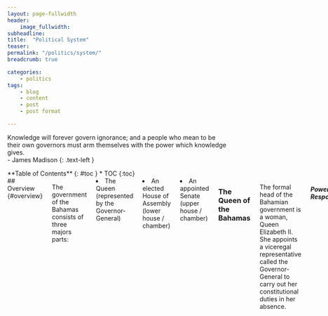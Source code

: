 ```yaml
---
layout: page-fullwidth
header:
    image_fullwidth:
subheadline:
title:  "Political System"
teaser: 
permalink: "/politics/system/"
breadcrumb: true

categories:
    - politics
tags:
    - blog
    - content
    - post
    - post format

---
```

>
Knowledge will forever govern ignorance; and a people who mean to be their own governors must arm themselves with the power which knowledge gives.
<br/>- James Madison
{: .text-left }

<div class="row">
<div class="medium-4 medium-push-8 columns" markdown="1">
<div class="panel radius" markdown="1">
**Table of Contents**
{: #toc }
*  TOC
{:toc}
</div>
</div><!-- /.medium-4.columns -->

<div class="medium-8 medium-pull-4 columns" markdown="1">
## Overview {#overview}

The government of the Bahamas consists of three majors parts:
<li> The Queen (represented by the Governor-General)</li>
<li> An elected House of Assembly (lower house / chamber)</li>
<li> An appointed Senate (upper house / chamber)</li>

### The Queen of the Bahamas

The formal head of the Bahamian government is a woman, Queen Elizabeth II. She appoints a viceregal representative called the Governor-General to carry out her constitutional duties in her absence. 

<h5>Powers and Responsibilities</h5>

In conjunction with the Prime Minister (the leader of the major ruling party), the Governor-General appoints government Ministers ( The role of the Governor-General is not well understood or documented outside of the constitution. 

Term Limits: The Governor-General typically ends their term within five years but have no term limits.

<small markdown="1">[Up to table of contents](#toc)</small>
{: .text-right }

### The House of Assembly

The House of Assembly (HoA) consists of 38 'Members of Parliament' (MPs) who are elected from individual constituencies (neighborhoods). Jump down to the voting section by clicking here to learn more about that process. These 38 MPs are the only elected government positions.

These results implicity decide two other positions:
<p>1. The Prime Minister - the controlling head of the Bahamian government
<br/>2. The Leader of the Opposition</p>

While affliation with a political party is not necessary to run for a MP position, the two named positions require it. 

The office of Prime Minister is held by the leader of the party which wins a majority of House of Assembly positions (also known as seats). Political parties hold leadership conventions where they elect their party leaders.

The Leader of the Opposition is appointed by the Governor General and is typically the leader of the party which wins the second highest seat count. (This is not always the case as we saw in 2016 when Loretta Butler-Turner was appointed as the Leader of the Opposition while Hubert Minnis was still the leader of the FNM).

<h5>Eligibility</h5>

The constitution stipulates two requirements for holding a membership position in the House of Assembly:
<p>1. being a citizen of the Bahamas who is 21 years or older
<br/>2. residing in the Bahamas for at least one year immediately before the date of nomination for election</p>

* You do not need to reside in the constituency in which you are interested in running.

<h5>Powers and Responsibilities</h5>

The HoA performs all major legislative functions.

Term Limits: 5 years

Some MPs are also selected as Ministers of one of 17 areas such as education, finance, and foreign affairs. See "Ministries" section below.

Head to the <a href="{{ site.url }}{{ site.baseurl }}/politics/know-your-politician">Know Your Politician</a> page to see the current Members of Parliament.

<small markdown="1">[Up to table of contents](#toc)</small>
{: .text-right }

### Senate

The Senate consists of 16 members called Senators. These Senators are not elected, rather, they are appointed by the Governor-General after consultation with the Prime Minister and the Leader of the Opposition. To decide on the Senator positions, the Governor-General consults:
<li> the Prime Minister alone to appoint 9 of these Senators;</li>
<li>the Leader of the Opposition alone to appoint 4;</li>
<li>both the Prime Minister and the Leader of the Oppositions to appoint the remaining 3.</li>

<br/>The Senate has a leadership position called the President of the Senate.

The Senate is meant to operate as a checks-and-balance much like the US system.

<h5>Eligibility</h5>

The constitution stipulates two requirements for being appointed as a Senator:
<br/>1. being a citizen of the Bahamas who is 30 years or older
<br/>2. residing in the Bahamas for at least one year immediately before the date of appointment

<h5>Powers and Responsibilities</h5> 

The Senate can pass bills and make bill amendments which must be approved by the House of Assembly. The Senate may reject a bill that has passed the HoA. However, if the House passes the bill in two successive sessions, after Senate refusal, the HoA may send the bill directly to the Governor-General without the Senate's consent.

Term Limits: 5 years

<small markdown="1">[Up to table of contents](#toc)</small>
{: .text-right }

## Ministries {#ministries}

There are currently 17 distinct areas of government interest that positioned as official ministries:

1. <a href="http://bit.ly/2h36BYv">Agriculture, Marine Resources and Local Government</a>
2. <a href="http://bit.ly/1Tsw8si">Education, Science and Technology</a> - <a href="http://www.ministryofeducationbahamas.com/">Dedicated website</a>
3. <a href="http://bit.ly/2heIaq6">Environment and Housing</a>
4. <a href="http://bit.ly/2h08Mfj">Finance</a>
5. <a href="http://bit.ly/2heDbtx">Financial Services</a>
6. <a href="http://bit.ly/2h36T1v">Foreign Affairs and Immigration</a>
7. <a href="http://bit.ly/2gPhAa3">Grand Bahama</a>
8. <a href="http://bit.ly/2heKtt3">Health</a>
9. <a href="http://bit.ly/2heL1TN">Labour and National Insurance</a>
10. <a href="http://bit.ly/2h47DpH">National Security</a>
11. <a href="http://bit.ly/2h41xpc">Office of the Attorney General & Ministry of Legal Affairs</a>
12. <a href="http://bit.ly/2heBlcf">Public Service</a>
13. <a href="http://bit.ly/2heG1uF">Social Services and Community Development</a>
14. <a href="http://bit.ly/2h49kU5">Tourism</a>
15. <a href="http://bit.ly/2ghT5lf">Transport and Aviation</a>
16. <a href="http://bit.ly/2h0ey0m">Works and Urban Development</a>
17. <a href="http://bit.ly/2gA95fU">Youth, Sports and Culture</a>

<small markdown="1">[Up to table of contents](#toc)</small>
{: .text-right }

## Departments {#departments}

There are numerous government departments including:

1.	Archives
2.	Bahamas National Geographic Information Systems (BNGIS) Centre
3.	Business License
4.	Cooperatives Development
5.	Court of Appeal
6.	Customs Department
7.	Fire Services
8.	Forestry Unit
9.	HIV-AIDS Center
10.	Housing
11.	Immigration
12.	Internal Audit
13.	Labor
14.	Marine Resources
15.	Meteorology
16.	National Anti-Drug Secretariat
17.	National Emergency Management Agency (NEMA)
18.	Parliamentary Registration Department
19.	Port Department
20.	Post Office Department
21.	Princess Margaret Hospital
22.	Public Health
23.	Public Prosecutions
24.	Registrar Generals Department
25.	Road Traffic
26.	Royal Bahamas Defense Force
27.	Royal Bahamas Police Force
28.	Royal Bahamas Police Force - Grand Bahama
29.	Sandilands Rehabilitation Centre
30.	Social Services
31.	Statistics
32.	Supreme Court
33.	Treasury Department
34.	VAT Bahamas

<small markdown="1">[Up to table of contents](#toc)</small>
{: .text-right }

## Corporations & Agencies {#agencies}

There are also numerous government corporations and statutory agencies including:

1.	19CCEM Conference Secretariat
2.	Auditor General
3.	Bahamas ACP Secretariat
4.	Bahamas Agricultural & Industrial Corporation (BAIC)
5.	Bahamas Bureau of Standards and Quality (BBSQ)
6.	Bahamas Development Bank
7.	Bahamas Electricity Corporation (BEC)
8.	Bahamas Environment Science and Technology Commission (BEST)
9.	Bahamas Investment Authority
10.	Bahamas Maritime Authority
11.	Bahamas Trade Commission
12.	Bahamasair Holding Ltd
13.	Bank of The Bahamas
14.	Broadcasting Corporation of The Bahamas
15.	Cellular Liberalization Task Force
16.	Central Bank of The Bahamas
17.	Compliance Commission
18.	Data Protection Commissioner
19.	Financial Intelligence Unit
20.	Foreign Account Tax Compliance Act (FATCA)
21.	Hotel Corporation of The Bahamas
22.	Maritime Matters
23.	Nassau Flight Services
24.	National Insurance Board
25.	Public Hospitals Authority
26.	Securities Commission of The Bahamas
27.	The Bahamas Telecommunications Company Ltd (BTC)
28.	University of The Bahamas
29.	Utilities Regulation & Competition Authority (URCA)
30.	Water & Sewerage Corporation

<small markdown="1">[Up to table of contents](#toc)</small>
{: .text-right }

## Voting {#voting}

The only elected positions in the Bahamian government are the 38 Members of Parliament.

The 38 MPs correspond to 38 individual constituencies (neighborhoods)and citizens may only vote on the set of individuals running in the constituency in which they have resided for a certain period of time. This leads to MPs restricting their campaigning efforts to the constituency in which they are running. 

"...The current legal framework does not grant the electoral management body supervision of campaign finance, nor does it delegate this function to other public entities. In fact, political campaigns are fully funded from private sources. Campaign financing is currently unregulated and political parties are not required to report on the flows or administration of their campaign funds." <a href="http://www.vision2040bahamas.org/media/uploads/State_of_the_Nation_Summary_Report.pdf">State of the Nation Report, page 32</a> This has led to serious allegations of corruption in the past. Campaign financing can decide elections and reveal conflicts of interest.

An individual does not need to be affliated with a political party or reside in the constituency in order to run. However, because the Prime Minister is not elected and rather is the party leader of the winner of most MP seats, many citizens see voting for an independent candidate as an inability to directly affect who becomes Prime Minister. 

The citzens' inability to directly vote for the Prime Minister is one of the primary reasons for the extreme degree of 'party politics' seen in the Bahamas. Unlike in the US where political parties are split on social and economical issues, political parties in the Bahamas are primarily differentiated by individuals and the party leader. Subsequently, many citizens vote for individuals running with a particular party because they approve of the party leader rather than the individual themselves.

<h5>Eligibility</h5>

To vote you must:
<p>1. be a citizen of the Bahamas who is 18 years or older
<br/>2. residing in the Bahamas for at least one year immediately before the date of appointment</p>

For more information on registering to vote for the 2017 election - <a href="http://www.votebahamas2017.com/">click here</a>.

<small markdown="1">[Up to table of contents](#toc)</small>
{: .text-right }

## Constituencies {#constituencies}

There are currently 38 constituencies, 23 on Nassau and 15 on the family islands.

|Nassau                           | Nassau                          | Family Island                         |
| :-----------------------------: | :-----------------------------: |:-------------------------------------:|
| 1. Bain Town & Grants Town      | 13. Marathon                    | 1. Cat Island, Rum Cay & San Salvador |
| 2. Bamboo Town                  | 14. Montagu                     | 2. Central & South Abaco              |
| 3. Carmichael                   | 15. Mount Moriah                | 3. Central & South Eleuthera          |
| 4. Centerville                  | 16. Nassau Village              | 4. Central Grand Bahama               |
| 5. Elizabeth                    | 17. Pinewood                    | 5. East Grand Bahama                  |
| 6. Englerston                   | 18. Seabreeze                   | 6. Exumas and Ragged Island           |
| 7. Fort Charlotte               | 19. South Beach                 | 7. Long Island 						|
| 8. Fox Hill                     | 20. Southern Shores             | 8. Mangrove Cay & South Andros        |
| 9. Garden Hills                 | 21. St. Anne's                  | 9. Marco City 		                |
| 10. Golden Gates                | 22. Tall Pines                  | 10. M.I.C.A.L.* 					    |
| 11. Golden Isles                | 23. Yamacraw                    | 11. North Abaco                		|
| 12. Killarney                   | 			                    | 12. North Andros & Berry Islands	    |
|                                 |              					| 13. North Eleuthera           		|
|                                 |              					| 14. Pineridge			           		|
|                                 |              					| 15. West Grand Bahama & Bimini		|

* Mayaguana, Inagua (Great & Little), Crooked Island, Acklins, and Long Cay

<small markdown="1">[Up to table of contents](#toc)</small>
{: .text-right }

</div><!-- /.medium-8.columns -->
</div><!-- /.row -->
